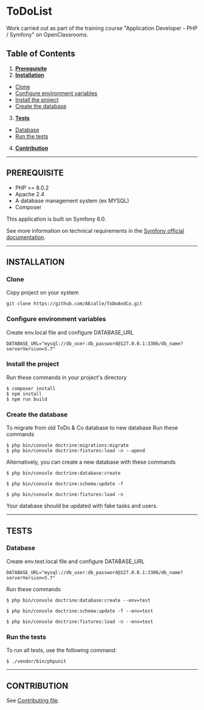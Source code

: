 # ToDoList
  
Work carried out as part of the training course "Application Developer - PHP / Symfony" on OpenClassrooms.  

## Table of Contents
1.  __[Prerequisite](#prerequisite)__
2.  __[Installation](#installation)__
  * [Clone](#clone)
  * [Configure environment variables](#configure-environment-variables)
  * [Install the project](#install-the-project)
  * [Create the database](#create-the-database)
3.  __[Tests](#tests)__
  * [Database](#database)
  * [Run the tests](#run-the-tests)
4. __[Contribution](#contribution)__

---
## PREREQUISITE

* PHP >= 8.0.2
* Apache 2.4
* A database management system (ex MYSQL)
* Composer

This application is built on Symfony 6.0.

See more information on technical requirements in the [Symfony official documentation](https://symfony.com/doc/current/setup.html#technical-requirements).

---
## INSTALLATION

### __Clone__
Copy project on your system
```
git clone https://github.com/AEcalle/ToDoAndCo.git
```

### __Configure environment variables__
Create env.local file and configure DATABASE_URL
```env.local
DATABASE_URL="mysql://db_user:db_password@127.0.0.1:3306/db_name?serverVersion=5.7"
```

### __Install the project__
Run these commands in your project's directory
```
$ composer install
$ npm install
$ npm run build
```

### __Create the database__
To migrate from old ToDo & Co database to new database
Run these commands
```
$ php bin/console doctrine:migrations:migrate
$ php bin/console doctrine:fixtures:load -n --apend

```
Alternatively, you can create a new database with these commands
```
$ php bin/console doctrine:database:create

$ php bin/console doctrine:schema:update -f

$ php bin/console doctrine:fixtures:load -n
```
Your database should be updated with fake tasks and users.

---
## TESTS

### __Database__
Create env.test.local file and configure DATABASE_URL
```env.test.local
DATABASE_URL="mysql://db_user:db_password@127.0.0.1:3306/db_name?serverVersion=5.7"
```
Run these commands
```
$ php bin/console doctrine:database:create --env=test

$ php bin/console doctrine:schema:update -f --env=test

$ php bin/console doctrine:fixtures:load -n --env=test
```
### __Run the tests__
To run all tests, use the following command:
```
$ ./vendor/bin/phpunit
```
---
## CONTRIBUTION

See [Contributing file](CONTRIB.md).
